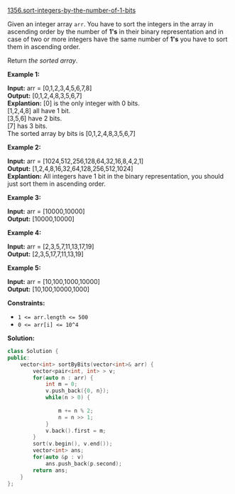 [1356.sort-integers-by-the-number-of-1-bits](https://leetcode.com/problems/sort-integers-by-the-number-of-1-bits/)  

Given an integer array `arr`. You have to sort the integers in the array in ascending order by the number of **1's** in their binary representation and in case of two or more integers have the same number of **1's** you have to sort them in ascending order.

Return _the sorted array_.

**Example 1:**

  
**Input:** arr = \[0,1,2,3,4,5,6,7,8\]  
**Output:** \[0,1,2,4,8,3,5,6,7\]  
**Explantion:** \[0\] is the only integer with 0 bits.  
\[1,2,4,8\] all have 1 bit.  
\[3,5,6\] have 2 bits.  
\[7\] has 3 bits.  
The sorted array by bits is \[0,1,2,4,8,3,5,6,7\]  

**Example 2:**

  
**Input:** arr = \[1024,512,256,128,64,32,16,8,4,2,1\]  
**Output:** \[1,2,4,8,16,32,64,128,256,512,1024\]  
**Explantion:** All integers have 1 bit in the binary representation, you should just sort them in ascending order.  

**Example 3:**

  
**Input:** arr = \[10000,10000\]  
**Output:** \[10000,10000\]  

**Example 4:**

  
**Input:** arr = \[2,3,5,7,11,13,17,19\]  
**Output:** \[2,3,5,17,7,11,13,19\]  

**Example 5:**

  
**Input:** arr = \[10,100,1000,10000\]  
**Output:** \[10,100,10000,1000\]  

**Constraints:**

*   `1 <= arr.length <= 500`
*   `0 <= arr[i] <= 10^4`  



**Solution:**  

```cpp
class Solution {
public:
    vector<int> sortByBits(vector<int>& arr) {
        vector<pair<int, int> > v;
        for(auto n : arr) {
            int m = 0;
            v.push_back({0, n});
            while(n > 0) {
                
                m += n % 2;
                n = n >> 1;
            }
            v.back().first = m;
        }
        sort(v.begin(), v.end());
        vector<int> ans;
        for(auto &p : v)
            ans.push_back(p.second);
        return ans;
    }
};
```
      